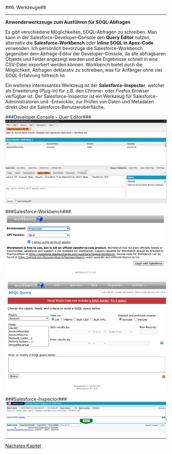 ##6. Werkzeuge##
__________
**Anwenderwerkzeuge zum Ausführen für SOQL-Abfragen**

Es gibt verschiedene Möglichkeiten, SOQL-Abfragen zu schreiben. Man kann in der Salesforce-Developer-Console den **Query Editor** nutzen, alternativ die **Salesforce-Workbench** oder **Inline SOQL in Apex-Code** verwenden. Ich persönlich bevorzuge die Salesforce-Workbench gegenüber dem Abfrage-Editor der Developer-Console, da alle abfragbaren Objekte und Felder angezeigt werden und die Ergebnisse schnell in eine CSV-Datei exportiert werden können. Workbench bietet auch die Möglichkeit, Abfragen deklarativ zu schreiben, was für Anfänger ohne viel SOQL-Erfahrung hilfreich ist.     

Ein weiteres interessantes Werkzeug ist der **Salesforce-Inspector**, welcher als Erweiterung (Plug-In) für z.B. den Chrome- oder Firefox Browser verfügbar ist. Der Salesforce-Inspector ist ein Werkzeug für Salesforce-Administratoren und -Entwickler,  zur Prüfen von Daten und Metadaten direkt über die Salesforce-Benutzeroberfläche.

###Developer Console - Quer Editor###
![SF IV](SF-IV.png)

###Salesforce-Workbench###
![SF III](SF-III.png)
  
![SF V](SF-V.png)

###Salesforce-Inspector###
![SF II](SF-II.png)

__________

[Nächstes Kapitel](Quellenverzeichnis.md)